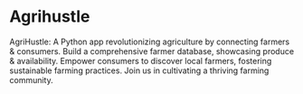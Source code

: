 # Agrihustle
AgriHustle: A Python app revolutionizing agriculture by connecting farmers &amp; consumers. Build a comprehensive farmer database, showcasing produce &amp; availability. Empower consumers to discover local farmers, fostering sustainable farming practices. Join us in cultivating a thriving farming community.
